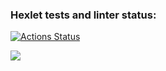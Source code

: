 ### Hexlet tests and linter status:
[![Actions Status](https://github.com/vladimirskayatamara/frontend-project-46/workflows/hexlet-check/badge.svg)](https://github.com/vladimirskayatamara/frontend-project-46/actions)

<a href="https://codeclimate.com/github/vladimirskayatamara/frontend-project-46/maintainability"><img src="https://api.codeclimate.com/v1/badges/d556ae4a63e6cacefac7/maintainability" /></a>